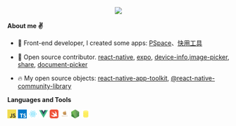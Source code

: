 <!-- <img src="header.svg" width="100%" height="150"> -->

<p align="center">
  <img src="https://readme-typing-svg.herokuapp.com?color=F75C7E&lines=Welcome+to+my+profile!&size=28" />
</p>

**About me ✌️**

- 🎨 Front-end developer, I created some apps: [PSpace](https://apps.apple.com/app/id1597534147)、[快用工具](https://www.fastools.cn)

- 🌱 Open source contributor. [react-native](https://github.com/facebook/react-native), [expo](https://github.com/expo/expo), [device-info](https://github.com/react-native-device-info/react-native-device-info),[image-picker](https://github.com/react-native-image-picker/react-native-image-picker), [share](https://github.com/react-native-share/react-native-share), [document-picker](https://github.com/rnmods/react-native-document-picker)
- 🔥 My open source objects: [react-native-app-toolkit](https://github.com/luoxuhai/react-native-app-toolkit), [@react-native-community-library](https://github.com/react-native-community-library)

**Languages and Tools**  

<p>
<code><a href="https://github.com/topics/javascript" title="JavaScript"><img height="20" src="https://raw.githubusercontent.com/github/explore/80688e429a7d4ef2fca1e82350fe8e3517d3494d/topics/javascript/javascript.png"></a></code>
<code><a href="https://github.com/topics/typescript"><img height="20" src="https://raw.githubusercontent.com/github/explore/80688e429a7d4ef2fca1e82350fe8e3517d3494d/topics/typescript/typescript.png"></a></code>
<code><a href="https://github.com/topics/react"><img height="20" src="https://raw.githubusercontent.com/github/explore/80688e429a7d4ef2fca1e82350fe8e3517d3494d/topics/react/react.png"></a></code>
<code><a href="https://github.com/topics/vue"><img height="20" src="https://raw.githubusercontent.com/github/explore/80688e429a7d4ef2fca1e82350fe8e3517d3494d/topics/vue/vue.png"></a></code>
<code><a href="https://github.com/topics/swift"><img height="20" src="https://raw.githubusercontent.com/github/explore/80688e429a7d4ef2fca1e82350fe8e3517d3494d/topics/swift/swift.png"></a></code>
<code><a href="https://github.com/topics/objective-c"><img height="20" src="https://raw.githubusercontent.com/github/explore/80688e429a7d4ef2fca1e82350fe8e3517d3494d/topics/objective-c/objective-c.png"></a></code>
<code><a href="https://github.com/topics/nodejs"><img height="20" src="https://raw.githubusercontent.com/github/explore/80688e429a7d4ef2fca1e82350fe8e3517d3494d/topics/nodejs/nodejs.png"></a></code>
<code><a href="https://github.com/topics/database"><img height="20" src="https://raw.githubusercontent.com/github/explore/13295c57999765ac9ffa3281942a72ab08b79de2/topics/database/database.png"></a></code>
</p>
<!--
 <img align="center" src="https://github-readme-stats.vercel.app/api/top-langs/?username=luoxuhai&hide=html,stylus,less,java" />
-->
<!--
|<img align="center" src="https://github-readme-stats.vercel.app/api?username=luoxuhai&show_icons=true&include_all_commits=true&count_private=true&hide_border=true" /> | <img align="center" src="https://github-readme-stats.vercel.app/api/top-langs/?username=luoxuhai&hide=html,css,stylus,less&hide_border=true&&layout=compact" /> |
| ------------- | ------------- |
-->


